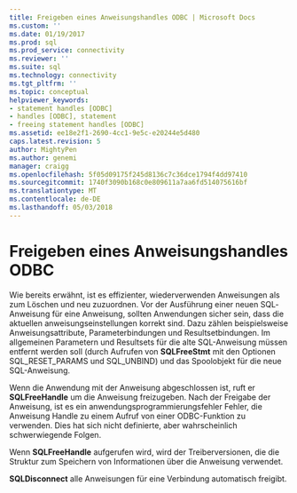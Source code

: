 ```yaml
---
title: Freigeben eines Anweisungshandles ODBC | Microsoft Docs
ms.custom: ''
ms.date: 01/19/2017
ms.prod: sql
ms.prod_service: connectivity
ms.reviewer: ''
ms.suite: sql
ms.technology: connectivity
ms.tgt_pltfrm: ''
ms.topic: conceptual
helpviewer_keywords:
- statement handles [ODBC]
- handles [ODBC], statement
- freeing statement handles [ODBC]
ms.assetid: ee18e2f1-2690-4cc1-9e5c-e20244e5d480
caps.latest.revision: 5
author: MightyPen
ms.author: genemi
manager: craigg
ms.openlocfilehash: 5f05d09175f245d8136c7c36dce1794f4dd97410
ms.sourcegitcommit: 1740f3090b168c0e809611a7aa6fd514075616bf
ms.translationtype: MT
ms.contentlocale: de-DE
ms.lasthandoff: 05/03/2018
---
```

# <a name="freeing-a-statement-handle-odbc"></a>Freigeben eines Anweisungshandles ODBC
Wie bereits erwähnt, ist es effizienter, wiederverwenden Anweisungen als zum Löschen und neu zuzuordnen. Vor der Ausführung einer neuen SQL­Anweisung für eine Anweisung, sollten Anwendungen sicher sein, dass die aktuellen anweisungseinstellungen korrekt sind. Dazu zählen beispielsweise Anweisungsattribute, Parameterbindungen und Resultsetbindungen. Im allgemeinen Parametern und Resultsets für die alte SQL-Anweisung müssen entfernt werden soll (durch Aufrufen von **SQLFreeStmt** mit den Optionen SQL_RESET_PARAMS und SQL_UNBIND) und das Spoolobjekt für die neue SQL-Anweisung.  
  
 Wenn die Anwendung mit der Anweisung abgeschlossen ist, ruft er **SQLFreeHandle** um die Anweisung freizugeben. Nach der Freigabe der Anweisung, ist es ein anwendungsprogrammierungsfehler Fehler, die Anweisung Handle zu einem Aufruf von einer ODBC-Funktion zu verwenden. Dies hat sich nicht definierte, aber wahrscheinlich schwerwiegende Folgen.  
  
 Wenn **SQLFreeHandle** aufgerufen wird, wird der Treiberversionen, die die Struktur zum Speichern von Informationen über die Anweisung verwendet.  
  
 **SQLDisconnect** alle Anweisungen für eine Verbindung automatisch freigibt.
